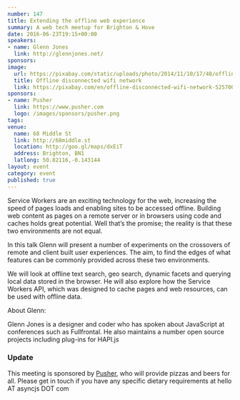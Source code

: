 ```yaml
---
number: 147
title: Extending the offline web experience
summary: A web tech meetup for Brighton & Hove
date: 2016-06-23T19:15+00:00
speakers:
- name: Glenn Jones
  link: http://glennjones.net/
sponsors:
image:
  url: https://pixabay.com/static/uploads/photo/2014/11/10/17/48/offline-525700_960_720.png
  title: Offline disconnected wifi network
  link: https://pixabay.com/en/offline-disconnected-wifi-network-525700/
sponsors:
- name: Pusher
  link: https://www.pusher.com
  logo: /images/sponsors/pusher.png
tags:
venue:
  name: 68 Middle St
  link: http://68middle.st
  location: http://goo.gl/maps/dxEiT
  address: Brighton, BN1
  latlong: 50.82116,-0.143144
layout: event
category: event
published: true
---
```


Service Workers are an exciting technology for the web, increasing the speed of pages loads and enabling sites to be accessed offline.  Building web content as pages on a remote server or in browsers using code and caches holds great potential.  Well that’s the promise; the reality is that these two environments are not equal.

In this talk Glenn will present a number of experiments on the crossovers of remote and client built user experiences. The aim, to find the edges of what features can be commonly provided across these two environments.

We will look at offline text search, geo search, dynamic facets and querying local data stored in the browser.  He will also explore how the Service Workers API, which was designed to cache pages and web resources, can be used with offline data.

About Glenn:

Glenn Jones is a designer and coder who has spoken about JavaScript at conferences such as Fullfrontal. He also maintains a number open source projects including plug-ins for HAPI.js

### Update

This meeting is sponsored by [Pusher][pusher], who will provide pizzas and beers for all. Please get in touch if you have any specific dietary requirements at hello AT asyncjs DOT com

[pusher]: https://www.pusher.com